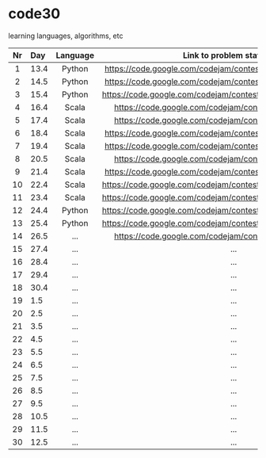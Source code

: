 # code30

learning languages, algorithms, etc

| Nr | Day  | Language |                    Link to problem statement                     |
|:--:|:-----|:--------:|:----------------------------------------------------------------:|
|  1 | 13.4 |  Python  |   https://code.google.com/codejam/contest/635101/dashboard#s=p0  |  
|  2 | 14.5 |  Python  |   https://code.google.com/codejam/contest/189252/dashboard#s=p0  | 
|  3 | 15.4 |  Python  |   https://code.google.com/codejam/contest/4284486/dashboard#s=p1 |  
|  4 | 16.4 |   Scala  |   https://code.google.com/codejam/contest/4224486/dashboard      |    
|  5 | 17.4 |   Scala  |   https://code.google.com/codejam/contest/5214486/dashboard      |  
|  6 | 18.4 |   Scala  |   https://code.google.com/codejam/contest/544101/dashboard#s=p0  | 
|  7 | 19.4 |   Scala  |   https://code.google.com/codejam/contest/619102/dashboard#s=p0  |   
|  8 | 20.5 |   Scala  |   https://code.google.com/codejam/contest/6254486/dashboard      |  
|  9 | 21.4 |   Scala  |   https://code.google.com/codejam/contest/351101/dashboard#s=p0  |     
| 10 | 22.4 |   Scala  |   https://code.google.com/codejam/contest/4304486/dashboard#s=p0 |   
| 11 | 23.4 |   Scala  |   https://code.google.com/codejam/contest/4304486/dashboard#s=p1 |  
| 12 | 24.4 |  Python  |   https://code.google.com/codejam/contest/6254486/dashboard#s=p1 | 
| 13 | 25.4 |  Python  |   https://code.google.com/codejam/contest/6254486/dashboard#s=p2 |     
| 14 | 26.5 |    ...   |   https://code.google.com/codejam/contest/8274486/dashboard      | 
| 15 | 27.4 |    ...   |                                  ...                             |  
| 16 | 28.4 |    ...   |                                  ...                             |  
| 17 | 29.4 |    ...   |                                  ...                             | 
| 18 | 30.4 |    ...   |                                  ...                             | 
| 19 |  1.5 |    ...   |                                  ...                             | 
| 20 |  2.5 |    ...   |                                  ...                             |     
| 21 |  3.5 |    ...   |                                  ...                             |  
| 22 |  4.5 |    ...   |                                  ...                             | 
| 23 |  5.5 |    ...   |                                  ...                             |     
| 24 |  6.5 |    ...   |                                  ...                             |    
| 25 |  7.5 |    ...   |                                  ...                             | 
| 26 |  8.5 |    ...   |                                  ...                             |    
| 27 |  9.5 |    ...   |                                  ...                             |   
| 28 | 10.5 |    ...   |                                  ...                             |     
| 29 | 11.5 |    ...   |                                  ...                             | 
| 30 | 12.5 |    ...   |                                  ...                      
